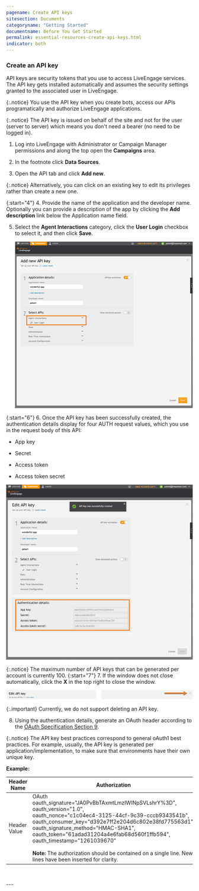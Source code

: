 ```yaml
---
pagename: Create API keys
sitesection: Documents
categoryname: "Getting Started"
documentname: Before You Get Started
permalink: essential-resources-create-api-keys.html
indicator: both
---
```



### Create an API key

API keys are security tokens that you use to access LiveEngage services. The API key gets installed automatically and assumes the security settings granted to the associated user in LiveEngage.

{:.notice}
You use the API key when you create bots, access our APIs programatically and authorize LiveEngage applications.

{:.notice}
The API key is issued on behalf of the site and not for the user (server to server) which means you don't need a bearer (no need to be logged in).

1. Log into LiveEngage with Administrator or Campaign Manager permissions and along the top open the **Campaigns** area.

2. In the footnote click **Data Sources**.

3. Open the API tab and click **Add new**.

{:.notice}
Alternatively, you can click on an existing key to edit its privileges rather than create a new one.

{:start="4"}
4. Provide the name of the application and the developer name. Optionally you can provide a description of the app by clicking the **Add description** link below the Application name field.

5. Select the **Agent Interactions** category, click the **User Login** checkbox to select it, and then click **Save**.

   ![](../../../img/APIKeyCreation.png)

{:start="6"}
6. Once the API key has been successfully created, the authentication details display for four AUTH request values, which you use in the request body of this API:

   - App key

   - Secret

   - Access token

   - Access token secret

   ![](../../../img/apikeycreation1.png)

   {:.notice}
   The maximum number of API keys that can be generated per account is currently 100.
{:start="7"}
7. If the window does not close automatically, click the **X** in the top right to close the window.

   ![](../../../img/close-window.png)

   {:.important}
   Currently, we do not support deleting an API key.

8. Using the authentication details, generate an OAuth header according to the [OAuth Specification Section 9](https://oauth.net/core/1.0/#signing_process).

{:.notice}
The API key best practices correspond to general oAuth1 best practices. For example, usually, the API key is generated per application/implementation, to make sure that environments have their own unique key.

**Example:**

| **Header Name** | **Authorization** |
| --- | --- |
| Header Value | OAuth<br>oauth_signature="JA0PvBbTAxmtLmzIWINpSVLshrY%3D", <br>oauth_version="1.0",<br>oauth_nonce="c1c04ec4-3125-44cf-9c39-cccb9343541b", <br>oauth_consumer_key="d392e7ff2e204d6c802e38fd775563d1", <br>oauth_signature_method="HMAC-SHA1", <br>oauth_token="61adad31204a4e6fab68d560f1ffb594", <br>oauth_timestamp="1261039670" <br><br>**Note:** The authorization should be contained on a single line. New lines have been inserted for clarity. |

<p><br></p>
---
<p></p>
